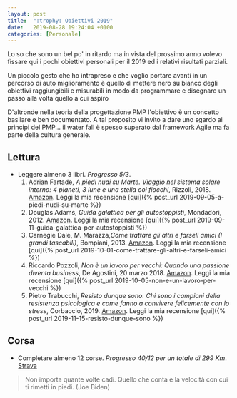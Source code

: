 ```yaml
---
layout: post
title:  ":trophy: Obiettivi 2019"
date:   2019-08-28 19:24:04 +0100
categories: [Personale]
---
```

Lo so che sono un bel po' in ritardo ma in vista del prossimo anno volevo fissare qui i pochi obiettivi personali per il 2019 ed i relativi risultati parziali.

Un piccolo gesto che ho intrapreso e che voglio portare avanti in un percorso di auto miglioramento è quello di mettere nero su bianco degli obiettivi raggiungibili e misurabili in modo da programmare e disegnare un passo alla volta quello a cui aspiro

D'altronde nella teoria della progettazione PMP l'obiettivo è un concetto basilare e ben documentato. A tal proposito vi invito a dare uno sgardo ai principi del PMP... il water fall è spesso superato dal framework Agile ma fa parte della cultura generale.

## Lettura

- Leggere almeno 3 libri. *Progresso 5/3*.
  1. Adrian Fartade, *A piedi nudi su Marte. Viaggio nel sistema solare interno: 4 pianeti, 3 lune e una stella coi fiocchi*, Rizzoli, 2018. [Amazon](https://www.amazon.it/piedi-nudi-Marte-Adrian-Fartade-ebook/dp/B07BW9PS59/ref=tmm_kin_swatch_0?_encoding=UTF8&qid=&sr=). Leggi la mia recensione [qui]({% post_url 2019-09-05-a-piedi-nudi-su-marte %})
  2. Douglas Adams, *Guida galattica per gli autostoppisti*, Mondadori, 2012. [Amazon](https://www.amazon.it/Guida-galattica-autostoppisti-Douglas-Adams-ebook/dp/B007BYRXE4/ref=tmm_kin_swatch_0?_encoding=UTF8&qid=&sr=). Leggi la mia recensione [qui]({% post_url 2019-09-11-guida-galattica-per-autostoppisti %})
  3. Carnegie Dale, M. Marazza,*Come trattare gli altri e farseli amici (I grandi tascabili)*, Bompiani, 2013. [Amazon](https://www.amazon.it/gp/product/B00GC52N5M/ref=ppx_yo_dt_b_d_asin_title_o02?ie=UTF8&psc=1). Leggi la mia recensione [qui]({% post_url 2019-10-01-come-trattare-gli-altri-e-farseli-amici %})
  4. Riccardo Pozzoli, _Non è un lavoro per vecchi: Quando una passione diventa business_, De Agostini, 20 marzo 2018. [Amazon](https://www.amazon.it/Non-lavoro-vecchi-passione-business-ebook/dp/B079GXCH87/ref=tmm_kin_swatch_0?_encoding=UTF8&qid=1569342923&sr=8-1). Leggi la mia recensione [qui]({% post_url 2019-10-05-non-e-un-lavoro-per-vecchi %})
  5. Pietro Trabucchi, _Resisto dunque sono. Chi sono i campioni della resistenza psicologica e come fanno a convivere felicemente con lo stress_, Corbaccio, 2019. [Amazon](https://www.amazon.it/Resisto-dunque-sono-Pietro-Trabucchi-ebook/dp/B0065QK98G/ref=tmm_kin_swatch_0?_encoding=UTF8&qid=1570450305&sr=8-1). Leggi la mia recensione [qui]({% post_url 2019-11-15-resisto-dunque-sono %})

## Corsa

- Completare almeno 12 corse. *Progresso 40/12 per un totale di 299 Km*. [Strava](https://www.strava.com/athletes/27329378/training/log?feature=public-training-log)

> Non importa quante volte cadi. Quello che conta è la velocità con cui ti rimetti in piedi. (Joe Biden)
